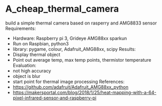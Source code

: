 # A_cheap_thermal_camera
build a simple thermal camera based on rasperry and AMG8833 sensor
Requirements:
 - Hardware: Raspberry pi 3, Grideye AMG88xx sparkun
 - Run on Raspbian, python3
 - library: pygame, colour, Adafruit_AMG88xx, scipy
Results:
 - Display thermal object
 - Point out average temp, max temp points, thermistor temperature
Evaluation:
 - not high accuracy
 - object is blur
 - start point for thermal image processing
References:
- https://github.com/adafruit/Adafruit_AMG88xx_python
- https://makersportal.com/blog/2018/1/25/heat-mapping-with-a-64-pixel-infrared-sensor-and-raspberry-pi
